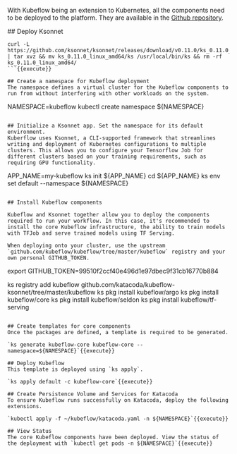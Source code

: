 With Kubeflow being an extension to Kubernetes, all the components need to be deployed to the platform. They are available in the [Github repository](https://github.com/kubeflow/kubeflow).

## Deploy Ksonnet

```
curl -L https://github.com/ksonnet/ksonnet/releases/download/v0.11.0/ks_0.11.0_linux_amd64.tar.gz | tar xvz && mv ks_0.11.0_linux_amd64/ks /usr/local/bin/ks && rm -rf ks_0.11.0_linux_amd64/
```{{execute}}

## Create a namespace for Kubeflow deployment
The namespace defines a virtual cluster for the Kubeflow components to run from without interfering with other workloads on the system.

```
NAMESPACE=kubeflow
kubectl create namespace ${NAMESPACE}
```{{execute}}

## Initialize a Ksonnet app. Set the namespace for its default environment.
Kuberflow uses Ksonnet, a CLI-supported framework that streamlines writing and deployment of Kubernetes configurations to multiple clusters. This allows you to configure your Tensorflow Job for different clusters based on your training requirements, such as requiring GPU functionality.

```
APP_NAME=my-kubeflow
ks init ${APP_NAME}
cd ${APP_NAME}
ks env set default --namespace ${NAMESPACE}
```{{execute}}

## Install Kubeflow components

Kubeflow and Ksonnet together allow you to deploy the components required to run your workflow. In this case, it's recommended to install the core Kubeflow infrastructure, the ability to train models with TFJob and serve trained models using TF Serving.

When deploying onto your cluster, use the upstream `github.com/kubeflow/kubeflow/tree/master/kubeflow` registry and your own personal GITHUB_TOKEN.

```
export GITHUB_TOKEN=99510f2ccf40e496d1e97dbec9f31cb16770b884

ks registry add kubeflow github.com/katacoda/kubeflow-ksonnet/tree/master/kubeflow
ks pkg install kubeflow/argo
ks pkg install kubeflow/core
ks pkg install kubeflow/seldon
ks pkg install kubeflow/tf-serving
```{{execute}}

## Create templates for core components
Once the packages are defined, a template is required to be generated.

`ks generate kubeflow-core kubeflow-core --namespace=${NAMESPACE}`{{execute}}

## Deploy Kubeflow
This template is deployed using `ks apply`.

`ks apply default -c kubeflow-core`{{execute}}

## Create Persistence Volume and Services for Katacoda
To ensure Kubeflow runs successfully on Katacoda, deploy the following extensions.

`kubectl apply -f ~/kubeflow/katacoda.yaml -n ${NAMESPACE}`{{execute}}

## View Status
The core Kubeflow components have been deployed. View the status of the deployment with `kubectl get pods -n ${NAMESPACE}`{{execute}}
